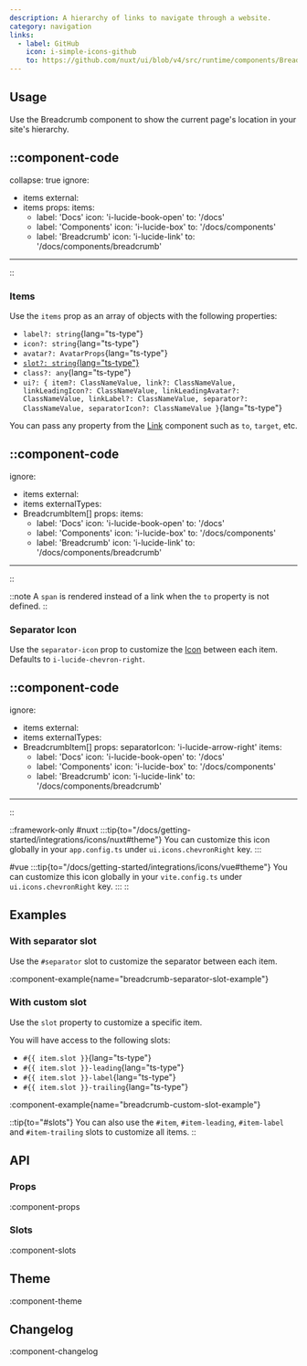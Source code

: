 ```yaml
---
description: A hierarchy of links to navigate through a website.
category: navigation
links:
  - label: GitHub
    icon: i-simple-icons-github
    to: https://github.com/nuxt/ui/blob/v4/src/runtime/components/Breadcrumb.vue
---
```


## Usage

Use the Breadcrumb component to show the current page's location in your site's hierarchy.

::component-code
---
collapse: true
ignore:
  - items
external:
  - items
props:
  items:
    - label: 'Docs'
      icon: 'i-lucide-book-open'
      to: '/docs'
    - label: 'Components'
      icon: 'i-lucide-box'
      to: '/docs/components'
    - label: 'Breadcrumb'
      icon: 'i-lucide-link'
      to: '/docs/components/breadcrumb'
---
::

### Items

Use the `items` prop as an array of objects with the following properties:

- `label?: string`{lang="ts-type"}
- `icon?: string`{lang="ts-type"}
- `avatar?: AvatarProps`{lang="ts-type"}
- [`slot?: string`{lang="ts-type"}](#with-custom-slot)
- `class?: any`{lang="ts-type"}
- `ui?: { item?: ClassNameValue, link?: ClassNameValue, linkLeadingIcon?: ClassNameValue, linkLeadingAvatar?: ClassNameValue, linkLabel?: ClassNameValue, separator?: ClassNameValue, separatorIcon?: ClassNameValue }`{lang="ts-type"}

You can pass any property from the [Link](/docs/components/link#props) component such as `to`, `target`, etc.

::component-code
---
ignore:
  - items
external:
  - items
externalTypes:
  - BreadcrumbItem[]
props:
  items:
    - label: 'Docs'
      icon: 'i-lucide-book-open'
      to: '/docs'
    - label: 'Components'
      icon: 'i-lucide-box'
      to: '/docs/components'
    - label: 'Breadcrumb'
      icon: 'i-lucide-link'
      to: '/docs/components/breadcrumb'
---
::

::note
A `span` is rendered instead of a link when the `to` property is not defined.
::

### Separator Icon

Use the `separator-icon` prop to customize the [Icon](/docs/components/icon) between each item. Defaults to `i-lucide-chevron-right`.

::component-code
---
ignore:
  - items
external:
  - items
externalTypes:
  - BreadcrumbItem[]
props:
  separatorIcon: 'i-lucide-arrow-right'
  items:
    - label: 'Docs'
      icon: 'i-lucide-book-open'
      to: '/docs'
    - label: 'Components'
      icon: 'i-lucide-box'
      to: '/docs/components'
    - label: 'Breadcrumb'
      icon: 'i-lucide-link'
      to: '/docs/components/breadcrumb'
---
::

::framework-only
#nuxt
:::tip{to="/docs/getting-started/integrations/icons/nuxt#theme"}
You can customize this icon globally in your `app.config.ts` under `ui.icons.chevronRight` key.
:::

#vue
:::tip{to="/docs/getting-started/integrations/icons/vue#theme"}
You can customize this icon globally in your `vite.config.ts` under `ui.icons.chevronRight` key.
:::
::

## Examples

### With separator slot

Use the `#separator` slot to customize the separator between each item.

:component-example{name="breadcrumb-separator-slot-example"}

### With custom slot

Use the `slot` property to customize a specific item.

You will have access to the following slots:

- `#{{ item.slot }}`{lang="ts-type"}
- `#{{ item.slot }}-leading`{lang="ts-type"}
- `#{{ item.slot }}-label`{lang="ts-type"}
- `#{{ item.slot }}-trailing`{lang="ts-type"}

:component-example{name="breadcrumb-custom-slot-example"}

::tip{to="#slots"}
You can also use the `#item`, `#item-leading`, `#item-label` and `#item-trailing` slots to customize all items.
::

## API

### Props

:component-props

### Slots

:component-slots

## Theme

:component-theme

## Changelog

:component-changelog
